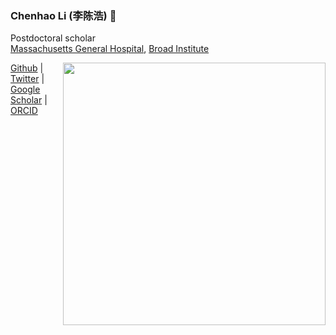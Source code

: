 ### Chenhao Li (李陈浩) 👋

Postdoctoral scholar<br/>
[Massachusetts General Hospital](https://ccib.mgh.harvard.edu/), [Broad Institute](https://www.broadinstitute.org/)

<img src="https://github-readme-stats.vercel.app/api?username=lch14forever&show_icons=true&bg_color=fff&title_color=00557f&text_color=81736d&hide_border=true&icon_color=216e39)" align="right" width=420 />

[Github](https://github.com/lch14forerver) | [Twitter](https://twitter.com/li_chenhao) | [Google Scholar](https://https://scholar.google.com.sg/citations?user=iMwrad0AAAAJ&hl=en) | [ORCID](https://orcid.org/0000-0003-1182-6804)


 
